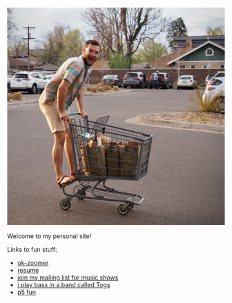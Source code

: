
![](./assets/happy_shopper.jpg)

Welcome to my personal site!

Links to fun stuff:
* [ok-zoomer](https://github.com/jbirms/ok-zoomer)
* [resume](./assets/websafe_resume.pdf)
* [join my mailing list for music shows](https://tinyletter.com/jbirms)
* [i play bass in a band called Togs](https://togs.bandcamp.com/releases)
* [p5 fun](./p5_fun/index.html)
